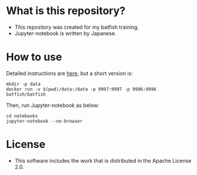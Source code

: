 # What is this repository?

- This repository was created for my batfish training.
- Jupyter-notebook is written by Japanese.

# How to use

Detailed instructions are [here](batfish.md), but a short version is:
```
mkdir -p data
docker run -v $(pwd)/data:/data -p 9997:9997 -p 9996:9996 batfish/batfish
```

Then, run Jupyter-notebook as below:
```
cd notebooks
jupyter-notebook --no-browser
```

# License

- This software includes the work that is distributed in the Apache License 2.0.
